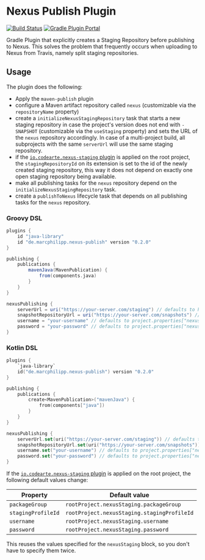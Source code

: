 # Nexus Publish Plugin

[![Build Status](https://travis-ci.org/marcphilipp/nexus-publish-plugin.svg?branch=master)](https://travis-ci.org/marcphilipp/nexus-publish-plugin)
[![Gradle Plugin Portal](https://img.shields.io/maven-metadata/v/https/plugins.gradle.org/m2/de.marcphilipp.gradle/nexus-publish-plugin/maven-metadata.xml.svg?label=gradlePluginPortal)](https://plugins.gradle.org/plugin/de.marcphilipp.nexus-publish)

Gradle Plugin that explicitly creates a Staging Repository before publishing to Nexus. This solves the problem that frequently occurs when uploading to Nexus from Travis, namely split staging repositories.

## Usage

The plugin does the following:

- Apply the `maven-publish` plugin
- configure a Maven artifact repository called `nexus` (customizable via the `repositoryName` property)
- create a `initializeNexusStagingRepository` task that starts a new staging repository in case the project's version does not end with `-SNAPSHOT` (customizable via the `useStaging` property) and sets the URL of the `nexus` repository accordingly. In case of a multi-project build, all subprojects with the same `serverUrl` will use the same staging repository.
- if the [`io.codearte.nexus-staging` plugin](https://github.com/Codearte/gradle-nexus-staging-plugin) is applied on the root project, the `stagingRepositoryId` on its extension is set to the id of the newly created staging repository, this way it does not depend on exactly one open staging repository being available.
- make all publishing tasks for the `nexus` repository depend on the `initializeNexusStagingRepository` task.
- create a `publishToNexus` lifecycle task that depends on all publishing tasks for the `nexus` repository.

### Groovy DSL

```gradle
plugins {
    id "java-library"
    id "de.marcphilipp.nexus-publish" version "0.2.0"
}

publishing {
    publications {
        mavenJava(MavenPublication) {
            from(components.java)
        }
    }
}

nexusPublishing {
    serverUrl = uri("https://your-server.com/staging") // defaults to https://oss.sonatype.org/service/local/
    snapshotRepositoryUrl = uri("https://your-server.com/snapshots") // defaults to https://oss.sonatype.org/content/repositories/snapshots/
    username = "your-username" // defaults to project.properties["nexusUsername"]
    password = "your-password" // defaults to project.properties["nexusPassword"]
}
```

### Kotlin DSL

```kotlin
plugins {
    `java-library`
    id("de.marcphilipp.nexus-publish") version "0.2.0"
}

publishing {
    publications {
        create<MavenPublication>("mavenJava") {
            from(components["java"])
        }
    }
}

nexusPublishing {
    serverUrl.set(uri("https://your-server.com/staging")) // defaults to https://oss.sonatype.org/service/local/
    snapshotRepositoryUrl.set(uri("https://your-server.com/snapshots")) // defaults to https://oss.sonatype.org/content/repositories/snapshots/
    username.set("your-username") // defaults to project.properties["nexusUsername"]
    password.set("your-password") // defaults to project.properties["nexusPassword"]
}
```

If the [`io.codearte.nexus-staging` plugin](https://github.com/Codearte/gradle-nexus-staging-plugin) is applied on the root project, the following default values change:

| Property            | Default value                                |
| ------------------- | -------------------------------------------- |
| `packageGroup`      | `rootProject.nexusStaging.packageGroup`      |
| `stagingProfileId`  | `rootProject.nexusStaging.stagingProfileId`  |
| `username`          | `rootProject.nexusStaging.username`          |
| `password`          | `rootProject.nexusStaging.password`          |

This reuses the values specified for the `nexusStaging` block, so you don't have to specify them twice.
